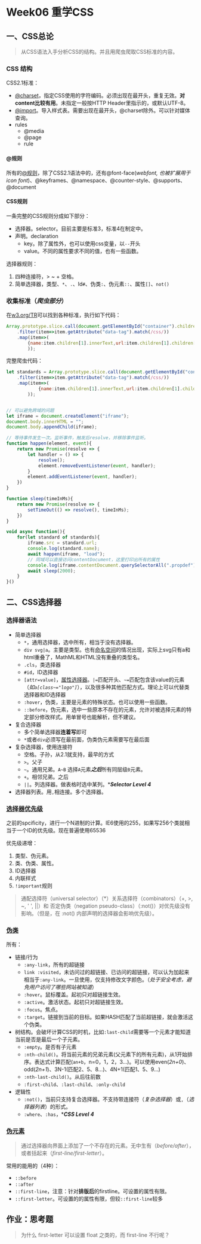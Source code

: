 # Week06 重学CSS

## 一、CSS总论

> 从CSS语法入手分析CSS的结构。并且用爬虫爬取CSS标准的内容。

### CSS 结构
CSS2.1标准：

- [@charset](https://developer.mozilla.org/zh-CN/docs/Web/CSS/@charset)，指定CSS使用的字符编码。必须出现在最开头，重复无效。**对content比较有用**。未指定一般按HTTP Header里指示的，或默认UTF-8。
- [@import](https://developer.mozilla.org/zh-CN/docs/Web/CSS/@import)。导入样式表。需要出现在最开头，@charset除外。可以针对媒体查询。
- rules
    - @media
    - @page
    - rule

#### @规则

所有的[@规则](https://developer.mozilla.org/zh-CN/docs/Web/CSS/At-rule)，除了CSS2.1语法中的，还有@font-face(*webfont, 也被扩展用于icon font*)、@keyframes、@namespace、@counter-style、@supports、@document

#### CSS规则

一条完整的CSS规则分成如下部分：

- 选择器。selector。目前主要是标准3，标准4在制定中。
- 声明。declaration
    - key。除了属性外，也可以使用css变量，以`--`开头
    - value。不同的属性要求不同的值，也有一些函数。

选择器规则：

1. 四种连接符，> ~ + 空格。
1. 简单选择器，类型、`*`、`.`、Id`#`、伪类`:`、伪元素`::`、属性`[]`、`not()`

### 收集标准（*爬虫部分*）

在[w3.org/TR](w3.org/TR)可以找到各种标准，执行如下代码：

```js
Array.prototype.slice.call(document.getElementById("container").children)
    .filter(item=>item.getAttribute("data-tag").match(/css/))
    .map(item=>(
        {name:item.children[1].innerText,url:item.children[1].children[0].href}
        ));
```

完整爬虫代码：

```js
let standards = Array.prototype.slice.call(document.getElementById("container").children)
    .filter(item=>item.getAttribute("data-tag").match(/css/))
    .map(item=>(
            {name:item.children[1].innerText,url:item.children[1].children[0].href}
        ));


// 可以避免跨域的问题
let iframe = document.createElement("iframe");
document.body.innerHTML = "";
document.body.appendChild(iframe);

// 等待事件发生一次。监听事件，触发后resolve，并移除事件监听。
function happen(element, event){
    return new Promise(resolve => {
        let handler = () => {
            resolve();
            element.removeEventListener(event, handler);
        }
        element.addEventListener(event, handler);
    })
}

function sleep(timeInMs){
    return new Promise(resolve => {
        setTimeOut(() => resolve(), timeInMs);
    })
}

void async function(){
    for(let standard of standards){
        iframe.src = standard.url;
        console.log(standard.name);
        await happen(iframe, "load");
        // 同域可以直接访问contentDocument，这里打印出所有的属性
        console.log(iframe.contentDocument.querySelectorAll(".propdef"));
        await sleep(2000);
    }
}()
```

## 二、CSS选择器

### 选择器语法

- 简单选择器
    - `*`，通用选择器，选中所有，相当于没有选择器。
    - `div svg|a`。主要是类型。也有[命名空间](https://developer.mozilla.org/zh-CN/docs/Web/CSS/@namespace)的情况出现，实际上svg只有a和html重叠了，MathML和HTML没有重叠的类型名。
    - `.cls`，类选择器
    - `#id`，ID选择器
    - `[attr=value]`，[属性选择器](https://developer.mozilla.org/zh-CN/docs/Web/CSS/Attribute_selectors)。`|=`匹配开头、`~=`匹配包含该value的元素（*如`a[class~="logo"]`*），以及很多种其他匹配方式。理论上可以代替类选择器和ID选择器
    - `:hover`，伪类，主要是元素的特殊状态。也可以使用一些函数。
    - `::before`，伪元素，选中一些原本不存在的元素，允许对被选择元素的特定部分修改样式。用单冒号也能解析，但不建议。
- 复合选择器
    - 多个简单选择器**连着写**即可
    - `*`或者`div`必须写在最前面，伪类伪元素需要写在最后面
- 复杂选择器，使用连接符
    - 空格。子孙，从2.1就支持，最早的方式
    - `>`。父子
    - `~`。通用兄弟。`A~B` 选择`A`元素***之后***所有同层级`B`元素。
    - `+`。相邻兄弟。之后
    - `||`。列选择器。做表格时选中某列。****Selector Level 4***
- 选择器列表。用`,`相连接。多个选择器。

### [选择器优先级](https://developer.mozilla.org/zh-CN/docs/Web/CSS/Specificity)

之前的spcificity，进行一个N进制的计算。IE6使用的255，如果写256个类就相当于一个ID的优先级。现在普遍使用65536

优先级递增：

1. 类型、伪元素。
1. 类、伪类、属性。
1. ID选择器
1. 内联样式
1. `!important`规则

> 通配选择符（universal selector）（*）关系选择符（combinators）（+, >, ~, ' ', ||）和 否定伪类（negation pseudo-class）（:not()）对优先级没有影响。（但是，在 :not() 内部声明的选择器会影响优先级）。

### [伪类](https://developer.mozilla.org/zh-CN/docs/Web/CSS/Pseudo-classes)

所有：

- 链接/行为
    - `:any-link`，所有的超链接
    - `link :visited`，未访问过的超链接、已访问的超链接，可以认为加起来相当于`:any-link`。一旦使用，仅支持修改文字颜色。（*处于安全考虑，避免用户访问了哪些网站被知道*）
    - `:hover`。鼠标覆盖。起初只对超链接生效。
    - `:active`。激活状态。起初只对超链接生效。
    - `:focus`。焦点。
    - `:target`。链接到当前的目标。如果HASH匹配了当前超链接，就会激活这个伪类。
- 树结构。会破坏计算CSS的时机，比如`:last-child`需要等一个元素才能知道当前是否是最后一个子元素。
    - `:empty`。是否有子元素
    - `:nth-child()`。将当前元素的兄弟元素(父元素下的所有元素)，从1开始排序。表达式计算匹配(`an+b`，n=0，1，2，3...)。可以使用even(*2n+0*)、odd(*2n+1*)、3N-1(匹配2、5、8...)、4N+1(匹配1、5、9...)
    - `:nth-last-child()`。从后往前数
    - `:first-child`、`:last-child`、`:only-child`
- 逻辑性
    - `:not()`，当前只支持复合选择器。不支持带连接符（*复杂选择器*）或`,`（*选择器列表*）的形式。
    - `:where`、`:has`，****CSS Level 4***

### [伪元素](https://developer.mozilla.org/zh-CN/docs/Web/CSS/pseudo-elements)

> 通过选择器向界面上添加了一个不存在的元素。无中生有（*before/after*），或者括起来（*first-line/first-letter*）。

常用的能用的（4种）：

- `::before`
- `::after`
- `::first-line`，注意：针对**排版后**的firstline。可设置的属性有限。
- `::first-letter`。可设置的的属性有限，但较`::first-line`较多

## 作业：思考题

> 为什么 first-letter 可以设置 float 之类的，而 first-line 不行呢？